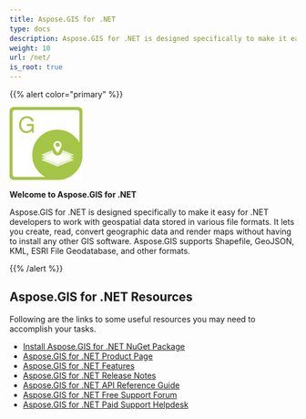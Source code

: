 ```yaml
---
title: Aspose.GIS for .NET
type: docs
description: Aspose.GIS for .NET is designed specifically to make it easy for .NET developers to work with geospatial data stored in various file formats. It lets you create, read, convert geographic data and render maps without having to install any other GIS software.
weight: 10
url: /net/
is_root: true
---
```


{{% alert color="primary" %}} 

![Aspose.GIS for .NET Product Logo](home_1.png)

**Welcome to Aspose.GIS for .NET**

Aspose.GIS for .NET is designed specifically to make it easy for .NET developers to work with geospatial data stored in various file formats. It lets you create, read, convert geographic data and render maps without having to install any other GIS software. Aspose.GIS supports Shapefile, GeoJSON, KML, ESRI File Geodatabase, and other formats.

{{% /alert %}} 

## **Aspose.GIS for .NET Resources**

Following are the links to some useful resources you may need to accomplish your tasks.

- [Install Aspose.GIS for .NET NuGet Package](https://www.nuget.org/packages/Aspose.GIS/)
- [Aspose.GIS for .NET Product Page](https://products.aspose.com/gis/net/)
- [Aspose.GIS for .NET Features](/gis/net/features/)
- [Aspose.GIS for .NET Release Notes](/gis/net/release-notes/)
- [Aspose.GIS for .NET API Reference Guide](https://apireference.aspose.com/gis/net)
- [Aspose.GIS for .NET Free Support Forum](https://forum.aspose.com/c/gis/33)
- [Aspose.GIS for .NET Paid Support Helpdesk](https://helpdesk.aspose.com/)
